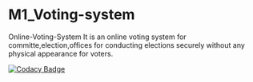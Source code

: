 # M1_Voting-system

Online-Voting-System
  It is an online voting system for committe,election,offices for conducting elections securely without any physical appearance for voters.
  
  
  
  
  [![Codacy Badge](https://app.codacy.com/project/badge/Grade/2fdb8594645b4e61ba3de1743286de8f)](https://www.codacy.com/gh/Dineshkumar824/M1_Voting-system-app-/dashboard?utm_source=github.com&amp;utm_medium=referral&amp;utm_content=Dineshkumar824/M1_Voting-system-app-&amp;utm_campaign=Badge_Grade)
  

 
